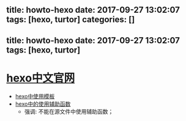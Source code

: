 title: howto-hexo
date: 2017-09-27 13:02:07
tags: [hexo, turtor]
categories: []
---
title: howto-hexo
date: 2017-09-27 13:02:07
tags: [hexo, turtor]
---


# **[hexo中文官网](https://hexo.io/zh-cn/)**
+ [hexo中使用模板](https://hexo.io/zh-cn/docs/templates.html)
+ [hexo中的使用辅助函数](https://hexo.io/zh-cn/docs/helpers.html)　
    - 强调:  不能在源文件中使用辅助函数；
